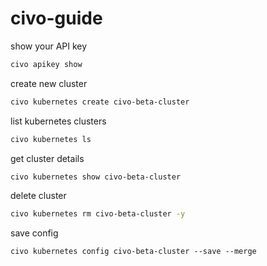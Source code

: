 # civo-guide

show your API key
```bash
civo apikey show
```

create new cluster
```bash
civo kubernetes create civo-beta-cluster
```

list kubernetes clusters
```bash
civo kubernetes ls
```

get cluster details
```bash
civo kubernetes show civo-beta-cluster
```

delete cluster
```bash
civo kubernetes rm civo-beta-cluster -y
```

save config
```bsah
civo kubernetes config civo-beta-cluster --save --merge
```
